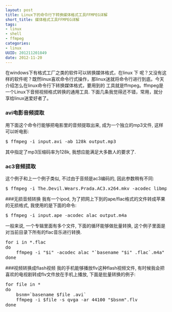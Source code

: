 ```yaml
---
layout: post
title: Linux下的命令行下转换媒体格式工具FFMPEG详解 
short_title: 媒体格式工具FFMPEG详解
tags: 
- linux
- shell
- ffmpeg
categories:
- linux
UUID: 201211201849
date: 2012-11-20
---
```


在windows下有格式工厂之类的软件可以转换媒体格式，在linux 下 呢？又没有这样的软件呢？既然linux喜欢命令行式操作，那linux迷就将命令行进行到底。今天介绍怎么在linux命令行下转换媒体格式，要用到的 工具就是ffmpeg。ffmpeg是一个Linux下音频视频格式转换的通用工具. 下面几条我觉得还不错，常用，就分享给linux迷爱好者了。

### avi电影音频提取
用下面这个命令行能够把电影里的音频提取出来, 成为一个独立的mp3文件, 这样可以听电影:
<pre id="bash">
$ ffmpeg -i input.avi -ab 128k output.mp3
</pre>

其中指定了mp3压缩码率为128k, 我想应能满足大多数人的要求了.
### ac3音频提取
这个例子和上一个例子类似, 不过由于音频是ac3编码的, 因此参数稍有不同:
<pre id="bash">
$ ffmpeg -i The.Devil.Wears.Prada.AC3.x264.mkv -acodec libmp3lame -ab 128 -ac 2 The.Devil.Wears.Prada.mp3
</pre>

###无损音频转换
我有一个ipod, 为了把网上下到的ape/flac格式的文件转成苹果的无损格式, 我使用的是下面的命令:
<pre id="bash">
$ ffmpeg -i input.ape -acodec alac output.m4a
</pre>

一般来说, 一个专辑里面有多个文件, 下面的循环能够做批量转换, 这个例子里面是对当前目录下所有的flac音乐进行转换.
<pre id="bash">
for i in *.flac
do
    ffmpeg -i "$i" -acodec alac "`basename "$i" .flac`.m4a"
done
</pre>

###视频转换成flash视频
我的手机能够播放flv这种flash视频文件, 有时候我会把喜欢的电视剧转成flv文件放在手机上播放, 下面是批量转换的例子:
<pre id="bash">
for file in *
do
    bsnm=`basename $file .avi`
    ffmpeg -i $file -s qvga -ar 44100 "$bsnm".flv
done
</pre>
